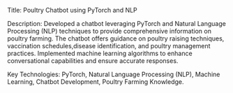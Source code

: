 Title: Poultry Chatbot using PyTorch and NLP

Description: Developed a chatbot leveraging PyTorch and Natural Language Processing (NLP) techniques to provide comprehensive information
on poultry farming. The chatbot offers guidance on poultry raising techniques, vaccination schedules,disease identification, and poultry 
management practices. Implemented machine learning algorithms to enhance conversational capabilities and ensure accurate responses.

Key Technologies: PyTorch, Natural Language Processing (NLP), Machine Learning, Chatbot Development, Poultry Farming Knowledge.
